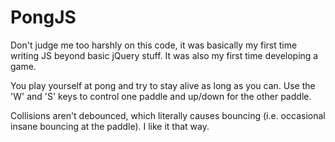 # PongJS

Don't judge me too harshly on this code, it was basically my first time writing JS beyond basic jQuery stuff.  It was also my first time developing a game.

You play yourself at pong and try to stay alive as long as you can.  Use the 'W' and 'S' keys to control one paddle and up/down for the other paddle.

Collisions aren't debounced, which literally causes bouncing (i.e. occasional insane bouncing at the paddle).  I like it that way.
